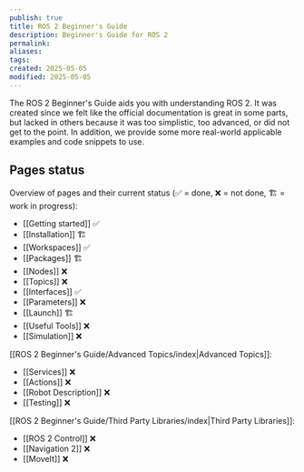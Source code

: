 ```yaml
---
publish: true
title: ROS 2 Beginner's Guide
description: Beginner's Guide for ROS 2
permalink: 
aliases: 
tags: 
created: 2025-05-05
modified: 2025-05-05
---
```


The ROS 2 Beginner's Guide aids you with understanding ROS 2. It was created since we felt like the official documentation is great in some parts, but lacked in others because it was too simplistic, too advanced, or did not get to the point. In addition, we provide some more real-world applicable examples and code snippets to use.

## Pages status

Overview of pages and their current status (✅ = done, ❌ = not done, 🏗 = work in progress):

- [[Getting started]] ✅
- [[Installation]] 🏗
- [[Workspaces]] ✅
- [[Packages]] 🏗
- [[Nodes]] ❌
- [[Topics]] ❌
- [[Interfaces]] ✅
- [[Parameters]] ❌
- [[Launch]] 🏗
- [[Useful Tools]] ❌
- [[Simulation]] ❌

[[ROS 2 Beginner's Guide/Advanced Topics/index|Advanced Topics]]:
- [[Services]] ❌
- [[Actions]] ❌
- [[Robot Description]] ❌
- [[Testing]] ❌

[[ROS 2 Beginner's Guide/Third Party Libraries/index|Third Party Libraries]]:
- [[ROS 2 Control]] ❌
- [[Navigation 2]] ❌
- [[MoveIt]] ❌
